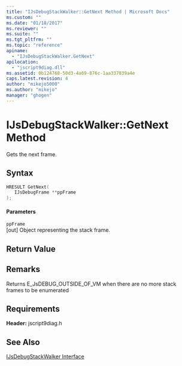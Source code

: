 ```yaml
---
title: "IJsDebugStackWalker::GetNext Method | Microsoft Docs"
ms.custom: ""
ms.date: "01/18/2017"
ms.reviewer: ""
ms.suite: ""
ms.tgt_pltfrm: ""
ms.topic: "reference"
apiname: 
  - "IJsDebugStackWalker.GetNext"
apilocation: 
  - "jscript9diag.dll"
ms.assetid: 0b124768-50d3-4a69-876c-1aa337839a4e
caps.latest.revision: 4
author: "mikejo5000"
ms.author: "mikejo"
manager: "ghogen"
---
```

# IJsDebugStackWalker::GetNext Method
Gets the next frame.  
  
## Syntax  
  
```cpp
HRESULT GetNext(  
   IJsDebugFrame **ppFrame  
);  
```  
  
#### Parameters  
 `ppFrame`  
 [out] Object representing the stack frame.  
  
## Return Value  
  
## Remarks  
 Returns E_JsDEBUG_OUTSIDE_OF_VM when there are no more stack frames to be enumerated  
  
## Requirements  
 **Header:** jscript9diag.h  
  
## See Also  
 [IJsDebugStackWalker Interface](../../winscript/reference/ijsdebugstackwalker-interface.md)